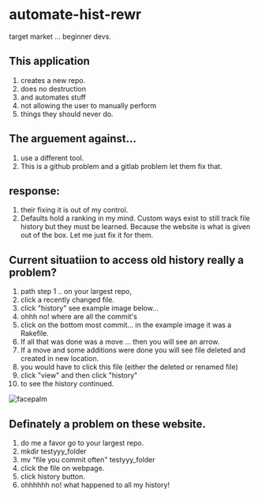 # automate-hist-rewr
target market ... beginner devs. 

## This application 
1) creates a new repo. 
2) does no destruction 
3) and automates stuff 
4) not allowing the user to manually perform
5) things they should never do.


## The arguement against... 
1) use a different tool.
2) This is a github problem and a gitlab problem let them fix that.

## response: 
1) their fixing it is out of my control. 
2) Defaults hold a ranking in my mind. Custom ways exist to still track file history but they must be learned. Because the website is what is given out of the box. Let me just fix it for them. 

## Current situatiion to access old history really a problem?
1) path step 1 .. on your largest repo,
2) click a recently changed file.
3) click "history" see example image below...
4) ohhh no! where are all the commit's 
5) click on the bottom most commit... in the example image it was a Rakefile. 
5) If all that was done was a move ... then you will see an arrow.
6) If a move and some additions were done you will see file deleted and created in new location.
7) you would have to click this file (either the deleted or renamed file)
8) click "view" and then click "history"
9) to see the history continued.

![facepalm](https://user-images.githubusercontent.com/11463275/32659381-7fb3ce9e-c5ec-11e7-8e49-056169bd1c9b.png)

## Definately a problem on these website.
1) do me a favor go to your largest repo. 
2) mkdir testyyy_folder
3) mv "file you commit often" testyyy_folder
4) click the file on webpage.
5) click history button.
6) ohhhhhh no! what happened to all my history!
